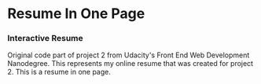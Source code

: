 # Resume In One Page

### Interactive Resume

Original code part of project 2 from Udacity's Front End Web Development Nanodegree. This represents my online resume that was created for project 2. This is a resume in one page.


